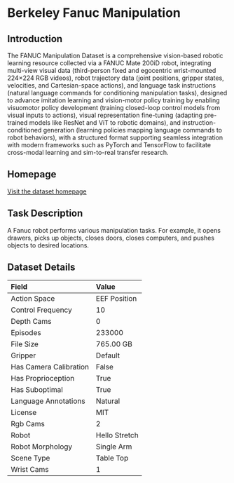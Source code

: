 # Berkeley Fanuc Manipulation


## Introduction

The FANUC Manipulation Dataset is a comprehensive vision-based robotic learning resource collected via a FANUC Mate 200iD robot, integrating multi-view visual data (third-person fixed and egocentric wrist-mounted 224×224 RGB videos), robot trajectory data (joint positions, gripper states, velocities, and Cartesian-space actions), and language task instructions (natural language commands for conditioning manipulation tasks), designed to advance imitation learning and vision-motor policy training by enabling visuomotor policy development (training closed-loop control models from visual inputs to actions), visual representation fine-tuning (adapting pre-trained models like ResNet and ViT to robotic domains), and instruction-conditioned generation (learning policies mapping language commands to robot behaviors), with a structured format supporting seamless integration with modern frameworks such as PyTorch and TensorFlow to facilitate cross-modal learning and sim-to-real transfer research.


## Homepage

[Visit the dataset homepage](https://sites.google.com/berkeley.edu/fanuc-manipulation)


## Task Description

A Fanuc robot performs various manipulation tasks. For example, it opens drawers, picks up objects, closes doors, closes computers, and pushes objects to desired locations.


## Dataset Details

| Field                            | Value                    |
|:---------------------------------|:-------------------------|
| Action Space                     | EEF Position           |
| Control Frequency                     | 10           |
| Depth Cams                     | 0           |
| Episodes                     | 233000           |
| File Size                     |  765.00 GB           |
| Gripper                     | Default           |
| Has Camera Calibration                     | False           |
| Has Proprioception                     | True           |
| Has Suboptimal                     | True           |
| Language Annotations                     | Natural           |
| License                     | MIT           |
| Rgb Cams                     | 2           |
| Robot                     | Hello Stretch           |
| Robot Morphology                     | Single Arm           |
| Scene Type                     | Table Top           |
| Wrist Cams                     | 1           |


